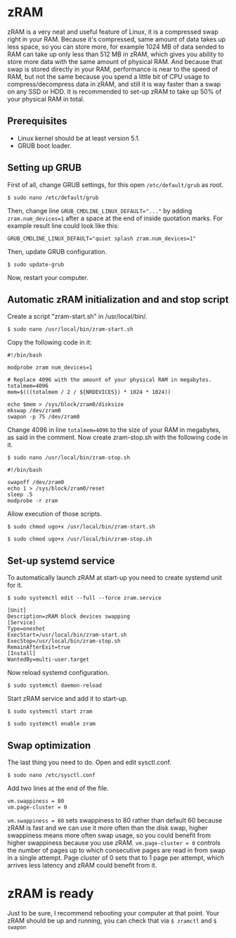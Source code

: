 # zRAM
zRAM is a very neat and useful feature of Linux, it is a compressed swap right in your RAM. Because it's compressed, same amount of data takes up less space, so you can store more, for example 1024 MB of data sended to RAM can take up only less than 512 MB in zRAM, which gives you ability to store more data with the same amount of physical RAM. And because that swap is stored directly in your RAM, performance is near to the speed of RAM, but not the same because you spend a little bit of CPU usage to compress/decompress data in zRAM, and still it is way faster than a swap on any SSD or HDD.
It is recommended to set-up zRAM to take up 50% of your physical RAM in total.



## Prerequisites
* Linux kernel should be at least version 5.1.
* GRUB boot loader.



## Setting up GRUB
First of all, change GRUB settings, for this open `/etc/default/grub` as root.

`$ sudo nano /etc/default/grub`

Then, change line `GRUB_CMDLINE_LINUX_DEFAULT="..."` by adding `zram.num_devices=1` after a space at the end of inside quotation marks. For example result line could look like this:

```
GRUB_CMDLINE_LINUX_DEFAULT="quiet splash zram.num_devices=1"
```

Then, update GRUB configuration.

`$ sudo update-grub`

Now, restart your computer.



## Automatic zRAM initialization and and stop script
Create a script "zram-start.sh" in /usr/local/bin/.

`$ sudo nano /usr/local/bin/zram-start.sh`

Copy the following code in it:

```
#!/bin/bash

modprobe zram num_devices=1

# Replace 4096 with the amount of your physical RAM in megabytes.
totalmem=4096
mem=$(((totalmem / 2 / ${NRDEVICES}) * 1024 * 1024))

echo $mem > /sys/block/zram0/disksize
mkswap /dev/zram0
swapon -p 75 /dev/zram0
```

Change 4096 in line `totalmem=4096` to the size of your RAM in megabytes, as said in the comment. Now create zram-stop.sh with the following code in it.

`$ sudo nano /usr/local/bin/zram-stop.sh`

```
#!/bin/bash

swapoff /dev/zram0
echo 1 > /sys/block/zram0/reset
sleep .5
modprobe -r zram
```

Allow execution of those scripts.

`$ sudo chmod ugo+x /usr/local/bin/zram-start.sh`

`$ sudo chmod ugo+x /usr/local/bin/zram-stop.sh`



## Set-up systemd service
To automatically launch zRAM at start-up you need to create systemd unit for it.

`$ sudo systemctl edit --full --force zram.service`

```
[Unit]
Description=zRAM block devices swapping
[Service]
Type=oneshot
ExecStart=/usr/local/bin/zram-start.sh
ExecStop=/usr/local/bin/zram-stop.sh
RemainAfterExit=true
[Install]
WantedBy=multi-user.target
```

Now reload systemd configuration.

`$ sudo systemctl daemon-reload`

Start zRAM service and add it to start-up.

`$ sudo systemctl start zram`

`$ sudo systemctl enable zram`



## Swap optimization
The last thing you need to do. Open and edit sysctl.conf.

`$ sudo nano /etc/sysctl.conf`

Add two lines at the end of the file.

```
vm.swappiness = 80
vm.page-cluster = 0
```

`vm.swappiness = 80` sets swappiness to 80 rather than default 60 because zRAM is fast and we can use it more often than the disk swap, higher swappiness means more often swap usage, so you could benefit from higher swappiness because you use zRAM.
`vm.page-cluster = 0` controls the number of pages up to which consecutive pages are read in from swap in a single attempt. Page cluster of 0 sets that to 1 page per attempt, which arrives less latency and zRAM could benefit from it.



# zRAM is ready
Just to be sure, I recommend rebooting your computer at that point. Your zRAM should be up and running, you can check that via `$ zramctl` and `$ swapon`
